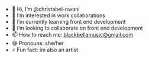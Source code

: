 - 👋 Hi, I’m @christabel-nwani
- 👀 I’m interested in work collaborations
- 🌱 I’m currently learning front end development
- 💞️ I’m looking to collaborate on front end development
- 📫 How to reach me: blackbellamusic@gmail.com
- 😄 Pronouns: she/her
- ⚡ Fun fact: im also an artist 

<!---
christabel-nwani/christabel-nwani is a ✨ special ✨ repository because its `README.md` (this file) appears on your GitHub profile.
You can click the Preview link to take a look at your changes.
--->

